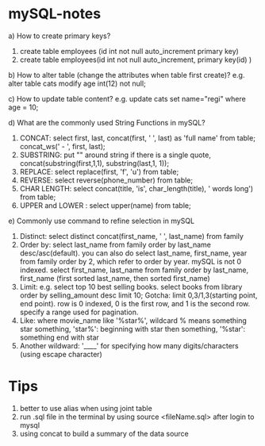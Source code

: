 # mySQL-notes
a) How to create primary keys?
1. create table employees (id int not null auto_increment primary key)
2. create table employees(id int not null auto_increment, primary key(id) )

b) How to alter table (change the attributes when table first create)?	e.g. alter table cats modify age int(12) not null;

c) How to update table content? e.g. update cats set name="regi" where age = 10;

d) What are the commonly used String Functions in mySQL?
1. CONCAT: select first, last, concat(first, ' ', last) as 'full name' from table; concat_ws(' - ', first, last);
2. SUBSTRING: put "" around string if there is a single quote, concat(substring(first,1,1), substring(last,1, 1));
3. REPLACE: select replace(first, 'f', 'u') from table;
4. REVERSE: select reverse(phone_number) from table;
5. CHAR LENGTH: select concat(title, 'is', char_length(title), ' words long') from table; 
6. UPPER and LOWER : select upper(name) from table;

e) Commonly use command to refine selection in mySQL
1. Distinct: select distinct concat(first_name, ' ', last_name) from family
2. Order by: select last_name from family order by last_name desc/asc(default). you can also do select last_name, first_name, year from family order by 2, which refer to order by year. mySQL is not 0 indexed. select first_name, last_name from family order by last_name, first_name (first sorted last_name, then sorted first_name)
3. Limit: e.g. select top 10 best selling books. select books from library order by selling_amount desc limit 10; Gotcha: limit 0,3/1,3(starting point, end point). row is 0 indexed, 0 is the first row, and 1 is the second row. specify a range used for pagination. 
4. Like: where movie_name like '%star%', wildcard % means something star something, 'star%': beginning with star then something, '%star': something end with star
5. Another wildward: '____' for specifying how many digits/characters (using escape character)
# Tips
1. better to use alias when using joint table
2. run .sql file in the terminal by using source <fileName.sql> after login to mysql
3. using concat to build a summary of the data source
